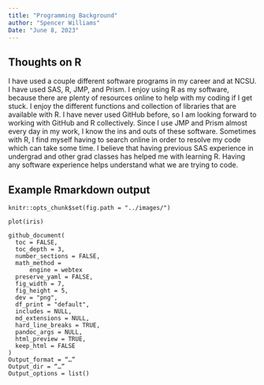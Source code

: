 ```yaml
---
title: "Programming Background"
author: "Spencer Williams"
Date: "June 8, 2023"
---
```


## Thoughts on R

I have used a couple different software programs in my career and at NCSU. I have used SAS, R, JMP, and Prism. I enjoy using R as my software, because there are plenty of resources online to help with my coding if I get stuck. I enjoy the different functions and collection of libraries that are available with R. I have never used GitHub before, so I am looking forward to working with GitHub and R collectively. Since I use JMP and Prism almost every day in my work, I know the ins and outs of these software. Sometimes with R, I find myself having to search online in order to resolve my code which can take some time. I believe that having previous SAS experience in undergrad and other grad classes has helped me with learning R. Having any software experience helps understand what we are trying to code.

## Example Rmarkdown output
```
knitr::opts_chunk$set(fig.path = "../images/")
```

```
plot(iris)
```

```
github_document(
  toc = FALSE,
  toc_depth = 3,
  number_sections = FALSE,
  math_method =
      engine = webtex
  preserve_yaml = FALSE,
  fig_width = 7,
  fig_height = 5,
  dev = "png",
  df_print = "default",
  includes = NULL,
  md_extensions = NULL,
  hard_line_breaks = TRUE,
  pandoc_args = NULL,
  html_preview = TRUE,
  keep_html = FALSE
)
Output_format = “…”
Output_dir = “…”
Output_options = list()
```
